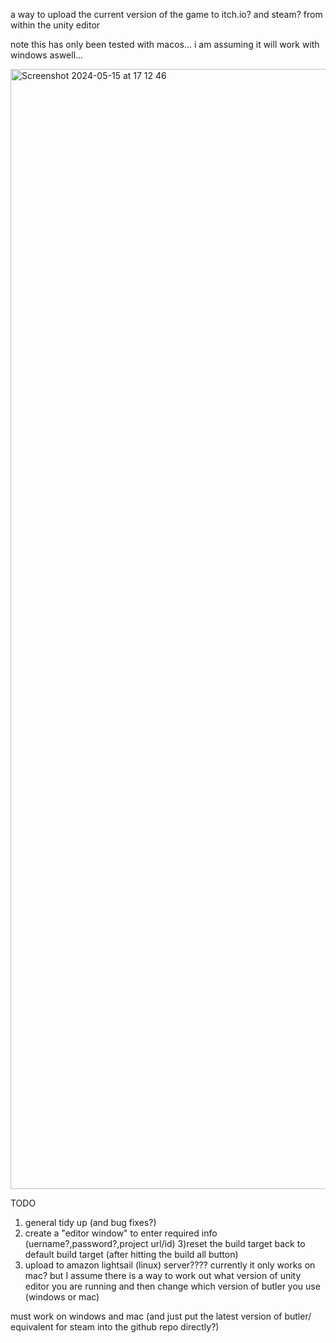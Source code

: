 a way to upload the current version of the game to itch.io? and steam?  from within the unity editor


note this has only been tested with macos... i am assuming it will work with windows aswell...

<img width="1792" alt="Screenshot 2024-05-15 at 17 12 46" src="https://github.com/MonkeyWearingAFezWithAMop/UnityBuild-Upload/assets/3749986/9e86f628-3d97-4aa3-80dd-b3da1022987d">


TODO 
1) general tidy up (and bug fixes?)
2) create a "editor window" to enter required info (uername?,password?,project url/id)
3)reset the build target back to default build target (after hitting the build all button)
4) upload to amazon lightsail (linux) server????
currently it only works on mac? but I assume there is a way to work out what version of unity editor you are running and then change which version of butler you use (windows or mac)

must work on windows and mac (and just put the latest version of butler/ equivalent for steam into the github repo directly?)
